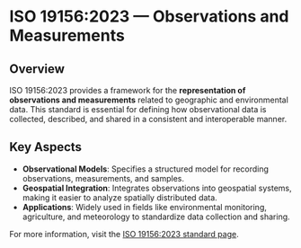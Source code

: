 # ISO 19156:2023 — Observations and Measurements

## Overview

ISO 19156:2023 provides a framework for the **representation of observations and measurements** related to geographic and environmental data. This standard is essential for defining how observational data is collected, described, and shared in a consistent and interoperable manner.

## Key Aspects

- **Observational Models**: Specifies a structured model for recording observations, measurements, and samples.
- **Geospatial Integration**: Integrates observations into geospatial systems, making it easier to analyze spatially distributed data.
- **Applications**: Widely used in fields like environmental monitoring, agriculture, and meteorology to standardize data collection and sharing.

For more information, visit the [ISO 19156:2023 standard page](https://www.iso.org/standard/70742.html).
